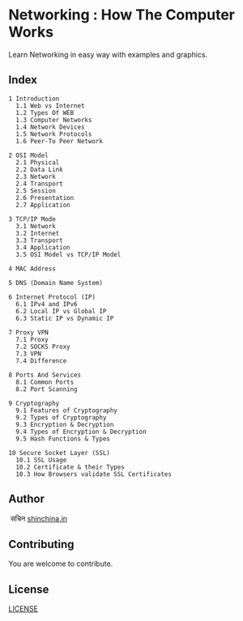 # Networking : How The Computer Works
Learn Networking in easy way with examples and graphics.

## Index
```
1 Introduction
  1.1 Web vs Internet
  1.2 Types Of WEB
  1.3 Computer Networks
  1.4 Network Devices
  1.5 Network Protocols
  1.6 Peer-To Peer Network

2 OSI Model
  2.1 Physical
  2.2 Data Link
  2.3 Network
  2.4 Transport
  2.5 Session
  2.6 Presentation
  2.7 Application

3 TCP/IP Mode
  3.1 Network
  3.2 Internet
  3.3 Transport
  3.4 Application
  3.5 OSI Model vs TCP/IP Model

4 MAC Address

5 DNS (Domain Name System)

6 Internet Protocol (IP)
  6.1 IPv4 and IPv6
  6.2 Local IP vs Global IP
  6.3 Static IP vs Dynamic IP

7 Proxy VPN
  7.1 Proxy
  7.2 SOCKS Proxy
  7.3 VPN
  7.4 Difference

8 Ports And Services
  8.1 Common Ports
  8.2 Port Scanning
 
9 Cryptography
  9.1 Features of Cryptography
  9.2 Types of Cryptography
  9.3 Encryption & Decryption
  9.4 Types of Encryption & Decryption
  9.5 Hash Functions & Types
  
10 Secure Socket Layer (SSL)
  10.1 SSL Usage
  10.2 Certificate & their Types
  10.3 How Browsers validate SSL Certificates
```


## Author
 सचिन [shinchina.in](https://shinchina.in)

## Contributing

You are welcome to contribute.

## License
[LICENSE](https://github.com/hackersthan/eBook/blob/main/LICENSE)
